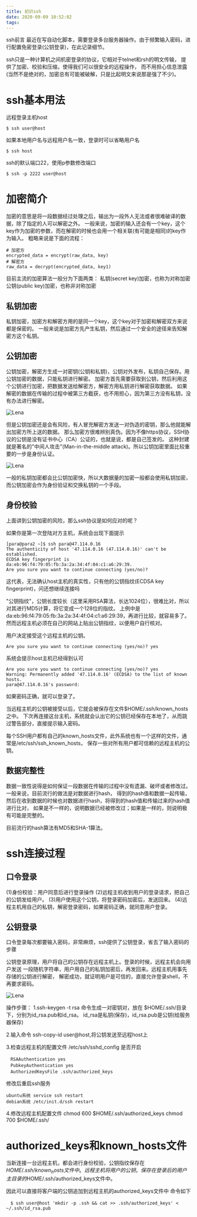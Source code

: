 ```yaml
---
title: 初识ssh
date: 2020-09-09 10:52:02
tags:
---
```


ssh前言
最近在写自动化脚本，需要登录多台服务器操作。由于频繁输入密码，进行配置免密登录(公钥登录)，在此记录细节。

ssh只是一种计算机之间机密登录的协议，它相对于telnet和rsh的明文传输，
提供了加密、校验和压缩，使得我们可以很安全的远程操作，
而不用担心信息泄露(当然不是绝对的，加密总有可能被破解，只是比起明文来说那是强了不少)。

<!--more-->

# ssh基本用法
远程登录主机host
```
$ ssh user@host
```

如果本地用户名与远程用户名一致，登录时可以省略用户名
```
$ ssh host
```

ssh的默认端口22，使用p参数修改端口
```
$ ssh -p 2222 user@host
```

# 加密简介
加密的意思是将一段数据经过处理之后，输出为一段外人无法或者很难破译的数据，除了指定的人可以解密之外。
一般来说，加密的输入还会有一个key，这个key作为加密的参数，而在解密的时候也会用一个相关联(有可能是相同)的key作为输入。
粗略来说是下面的流程：

```
# 加密方
encrypted_data = encrypt(raw_data, key)
# 解密方
raw_data = decrypt(encrypted_data, key1)
```

目前主流的加密算法一般分为下面两类：
私钥(secret key)加密，也称为对称加密
公钥(public key)加密，也称非对称加密

## 私钥加密
私钥加密，加密方和解密方用的是同一个key，这个key对于加密和解密双方来说都是保密的。
一般来说是加密方先产生私钥，然后通过一个安全的途径来告知解密方这个私钥。

## 公钥加密
公钥加密，解密方生成一对密钥(公钥和私钥)，公钥对外发布，私钥自己保存。用公钥加密的数据，只能私钥进行解密。
加密方首先需要获取到公钥，然后利用这个公钥进行加密，把数据发送给解密方，解密方用私钥进行解密获取数据。
如果解密的数据在传输的过程中被第三方截获，也不用担心，因为第三方没有私钥，没有办法进行解密。

![Lena](/images/ssh02.png)

但是公钥加密还是会有风险，有人冒充解密方发送一对伪造的密钥，那么他就能解出加密方所上送的数据。
那么加密方很难辨别真伪。因为不像https协议，SSH协议的公钥是没有证书中心（CA）公证的，也就是说，都是自己签发的。
这种封建就是著名的"中间人攻击"(Man-in-the-middle attack)。所以公钥加密里面比较重要的一步是身份认证。

![Lena](/images/ssh03.png)

一般的私钥加密都会比公钥加密快，所以大数据量的加密一般都会使用私钥加密，而公钥加密会作为身份验证和交换私钥的一个手段。

## 身份校验
上面讲到公钥加密的风险，那么ssh协议是如何应对的呢？

如果你是第一次登陆对方主机，系统会出现下面提示
```
[para@para2 ~]$ ssh para@47.114.0.16
The authenticity of host '47.114.0.16 (47.114.0.16)' can't be established.
ECDSA key fingerprint is da:eb:96:f4:79:05:fb:3a:2a:34:4f:04:c1:a6:29:39.
Are you sure you want to continue connecting (yes/no)? 
```
这代表，无法确认host主机的真实性，只有他的公钥指纹(ECDSA key fingerprint)，问还想继续连接吗

"公钥指纹"，公钥长度较长（这里采用RSA算法，长达1024位），很难比对，所以对其进行MD5计算，将它变成一个128位的指纹。
上例中是da:eb:96:f4:79:05:fb:3a:2a:34:4f:04:c1:a6:29:39，再进行比较，就容易多了。
然而远程主机必须在自己的网站上贴出公钥指纹，以便用户自行核对。

用户决定接受这个远程主机的公钥。
```
Are you sure you want to continue connecting (yes/no)? yes
```
系统会提示host主机已经得到认可

```
Are you sure you want to continue connecting (yes/no)? yes
Warning: Permanently added '47.114.0.16' (ECDSA) to the list of known hosts.
para@47.114.0.16's password: 
```
如果密码正确，就可以登录了。

当远程主机的公钥被接受以后，它就会被保存在文件$HOME/.ssh/known_hosts之中。
下次再连接这台主机，系统就会认出它的公钥已经保存在本地了，从而跳过警告部分，直接提示输入密码。

每个SSH用户都有自己的known_hosts文件，此外系统也有一个这样的文件，通常是/etc/ssh/ssh_known_hosts，
保存一些对所有用户都可信赖的远程主机的公钥。

## 数据完整性
数据一致性说得是如何保证一段数据在传输的过程中没有遗漏、破坏或者修改过。一般来说，目前流行的做法是对数据进行hash，
得到的hash值和数据一起传输，然后在收到数据的时候也对数据进行hash，将得到的hash值和传输过来的hash值进行比对，
如果是不一样的，说明数据已经被修改过；如果是一样的，则说明极有可能是完整的。

目前流行的hash算法有MD5和SHA-1算法。

# ssh连接过程

## 口令登录
(1)身份校验：用户同意后进行登录操作
(2)远程主机收到用户的登录请求，把自己的公钥发给用户。
(3)用户使用这个公钥，将登录密码加密后，发送回来。
(4)远程主机用自己的私钥，解密登录密码，如果密码正确，就同意用户登录。

## 公钥登录
口令登录每次都要输入密码，非常麻烦，ssh提供了公钥登录，省去了输入密码的步骤

公钥登录原理，用户将自己的公钥存在远程主机上。登录的时候，远程主机会向用户发送
一段随机字符串，用户用自己的私钥加密后，再发回来。远程主机用事先存储的公钥进行解密，
解密成功，就证明用户是可信的，直接允许登录shell，不再要求密码。

![Lena](/images/ssh01.png)

操作步骤：
1.ssh-keygen -t rsa 命令生成一对密钥对，放在 $HOME/.ssh/目录下，分别为id_rsa.pub和id_rsa。
id_rsa是私钥(保存)，id_rsa.pub是公钥(给服务器保存)

2.输入命令  ssh-copy-id user@host,将公钥发送至远程host上

3.检查远程主机的配置文件 /etc/ssh/sshd_config 是否开启
```
　RSAAuthentication yes
　PubkeyAuthentication yes
　AuthorizedKeysFile .ssh/authorized_keys
```
修改后重启ssh服务
```
ubuntu系统 service ssh restart 
debian系统 /etc/init.d/ssh restart
```

4.修改远程主机配置文件
chmod 600 $HOME/.ssh/authorized_keys
chmod 700 $HOME/.ssh/

# authorized_keys和known_hosts文件
当新连接一台远程主机，都会进行身份校验，公钥指纹保存在$HOME/.ssh/known_hosts文件中。
远程主机将用户的公钥，保存在登录后的用户主目录的$HOME/.ssh/authorized_keys文件中。

因此可以直接将客户端的公钥追加到远程主机的authorized_keys文件中
命令如下
```
　$ ssh user@host 'mkdir -p .ssh && cat >> .ssh/authorized_keys' < ~/.ssh/id_rsa.pub
```


